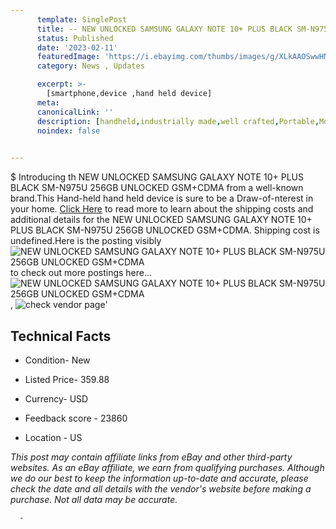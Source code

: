 ```yaml
---
      template: SinglePost
      title: -- NEW UNLOCKED SAMSUNG GALAXY NOTE 10+ PLUS BLACK SM-N975U 256GB UNLOCKED GSM+CDMA
      status: Published
      date: '2023-02-11'
      featuredImage: 'https://i.ebayimg.com/thumbs/images/g/XLkAAOSwwHNgqye2/s-l225.jpg'
      category: News , Updates

      excerpt: >-
        [smartphone,device ,hand held device]
      meta:
      canonicalLink: ''
      description: [handheld,industrially made,well crafted,Portable,Mobile,Compact,Convenient,Lightweight,Maneuverable,Man-portable,Miniature,Carriable,Hand-held,Light,Holdable,Transportable,Mobile device,Pocket-sized,On-the-go,Wireless,Cordless,Compact size,Convenient size, smartphone,device ,hand held device]
      noindex: false
      

---
```

$
      Introducing th NEW UNLOCKED SAMSUNG GALAXY NOTE 10+ PLUS BLACK SM-N975U 256GB UNLOCKED GSM+CDMA from a well-known brand.This Hand-held hand held device is sure to be a Draw-of-nterest in your home. [Click Here](https://www.ebay.com/itm/194152901244?hash=item2d346a2a7c%3Ag%3AXLkAAOSwwHNgqye2&mkevt=1&mkcid=1&mkrid=711-53200-19255-0&campid=%253CePNCampaignId%253E&customid=%253CreferenceId%253E&toolid=10049) to read more to learn about the shipping costs and additional details for the NEW UNLOCKED SAMSUNG GALAXY NOTE 10+ PLUS BLACK SM-N975U 256GB UNLOCKED GSM+CDMA. Shipping cost is undefined.Here is the posting visibly ![NEW UNLOCKED SAMSUNG GALAXY NOTE 10+ PLUS BLACK SM-N975U 256GB UNLOCKED GSM+CDMA](https://i.ebayimg.com/thumbs/images/g/XLkAAOSwwHNgqye2/s-l225.jpg) to check out more postings here... ![NEW UNLOCKED SAMSUNG GALAXY NOTE 10+ PLUS BLACK SM-N975U 256GB UNLOCKED GSM+CDMA](https://i.ebayimg.com/images/g/XLkAAOSwwHNgqye2/s-l960.jpg), ![check vendor page](https://origin-galleryplus.ebayimg.com/ws/web/194152901244_2_0_1/225x225.jpg,https://origin-galleryplus.ebayimg.com/ws/web/194152901244_3_0_1/225x225.jpg,https://origin-galleryplus.ebayimg.com/ws/web/194152901244_4_0_1/225x225.jpg,https://origin-galleryplus.ebayimg.com/ws/web/194152901244_5_0_1/225x225.jpg,https://origin-galleryplus.ebayimg.com/ws/web/194152901244_6_0_1/225x225.jpg)'

      

 ## Technical Facts 



     
      

 - Condition- New 


      

 - Listed Price- 359.88 


      

 - Currency- USD 


      

 - Feedback score - 23860 


      

 - Location - US 


      
      

 *_This post may contain affiliate links from eBay and other third-party websites. As an eBay affiliate, we earn from qualifying purchases. Although we do our best to keep the information up-to-date and accurate, please check the date and all details with the vendor's website before making a purchase. Not all data may be accurate._*




      -
